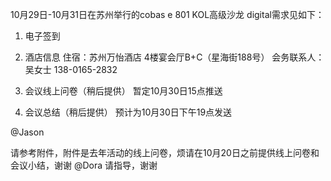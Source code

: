 10月29日-10月31日在苏州举行的cobas e 801 KOL高级沙龙 digital需求见如下：

1. 电子签到

2. 酒店信息
住宿：苏州万怡酒店 4楼宴会厅B+C（星海街188号）
会务联系人：吴女士 138-0165-2832

3. 会议线上问卷（稍后提供）
暂定10月30日15点推送


4. 会议总结（稍后提供）
预计为10月30日下午19点发送


@Jason

请参考附件，附件是去年活动的线上问卷，烦请在10月20日之前提供线上问卷和会议小结，谢谢 @Dora 请指导，谢谢